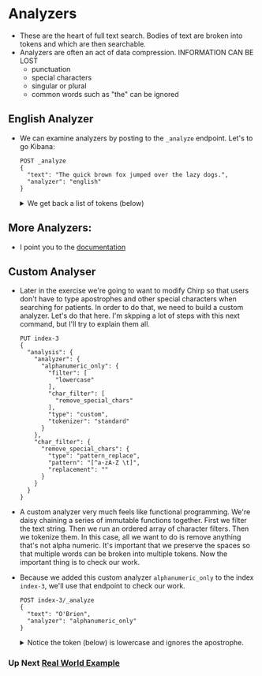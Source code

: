 # Analyzers

- These are the heart of full text search.  Bodies of text are broken into tokens and which are then searchable.
- Analyzers are often an act of data compression.  INFORMATION CAN BE LOST
  - punctuation
  - special characters
  - singular or plural
  - common words such as "the" can be ignored
  
## English Analyzer

- We can examine analyzers by posting to the `_analyze` endpoint.  Let's to go Kibana:

  ```
  POST _analyze
  {
    "text": "The quick brown fox jumped over the lazy dogs.",
    "analyzer": "english"
  }
  ```

  <details>
    <summary>We get back a list of tokens (below)</summary>
    <p>
    
    ```json
    {
      "tokens": [
        {
          "token": "quick",
          "start_offset": 4,
          "end_offset": 9,
          "type": "<ALPHANUM>",
          "position": 1
        },
        {
          "token": "brown",
          "start_offset": 10,
          "end_offset": 15,
          "type": "<ALPHANUM>",
          "position": 2
        },
        {
          "token": "fox",
          "start_offset": 16,
          "end_offset": 19,
          "type": "<ALPHANUM>",
          "position": 3
        },
        {
          "token": "jump",
          "start_offset": 20,
          "end_offset": 26,
          "type": "<ALPHANUM>",
          "position": 4
        },
        {
          "token": "over",
          "start_offset": 27,
          "end_offset": 31,
          "type": "<ALPHANUM>",
          "position": 5
        },
        {
          "token": "lazi",
          "start_offset": 36,
          "end_offset": 40,
          "type": "<ALPHANUM>",
          "position": 7
        },
        {
          "token": "dog",
          "start_offset": 41,
          "end_offset": 45,
          "type": "<ALPHANUM>",
          "position": 8
        }
      ]
    }
    ```
    </p>
  </details>

## More Analyzers:
  - I point you to the [documentation](https://www.elastic.co/guide/en/elasticsearch/reference/5.1/analysis-analyzers.html)

## Custom Analyser
 - Later in the exercise we're going to want to modify Chirp so that users don't have to type apostrophes and other special characters when searching for patients.  In order to do that, we need to build a custom analyzer.  Let's do that here.  I'm skpping a lot of steps with this next command, but I'll try to explain them all.

    ```
    PUT index-3
    {
      "analysis": {
        "analyzer": {
          "alphanumeric_only": {
            "filter": [
              "lowercase"
            ],
            "char_filter": [
              "remove_special_chars"
            ],
            "type": "custom",
            "tokenizer": "standard"
          }
        },
        "char_filter": {
          "remove_special_chars": {
            "type": "pattern_replace",
            "pattern": "[^a-zA-Z \t]",
            "replacement": ""
          }
        }
      }
    }
    ```

  - A custom analyzer very much feels like functional programming.  We're daisy chaining a series of immutable functions together.  First we filter the text string.  Then we run an ordered array of character filters.  Then we tokenize them.  In this case, all we want to do is remove anything that's not alpha numeric.  It's important that we preserve the spaces so that multiple words can be broken into multiple tokens.  Now the important thing is to check our work.

  - Because we added this custom analyzer `alphanumeric_only` to the index `index-3`, we'll use that endpoint to check our work.
  
    ```
    POST index-3/_analyze
    {
      "text": "O'Brien",
      "analyzer": "alphanumeric_only"
    }
    ```
   
    <details>
      <summary>Notice the token (below) is lowercase and ignores the apostrophe.</summary>
      <p>

      ```json
      {
        "tokens": [
          {
            "token": "obrien",
            "start_offset": 0,
            "end_offset": 7,
            "type": "<ALPHANUM>",
            "position": 0
          }
        ]
      }
      ```
      </p>
    </details>

### Up Next [Real World Example](../real_world/summary.md)

